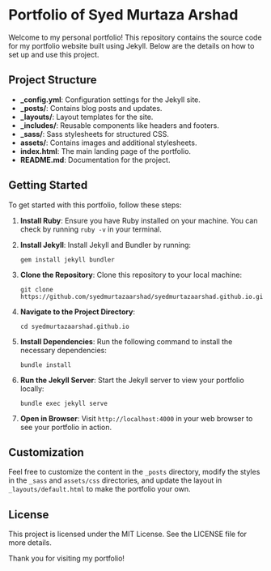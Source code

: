 # Portfolio of Syed Murtaza Arshad

Welcome to my personal portfolio! This repository contains the source code for my portfolio website built using Jekyll. Below are the details on how to set up and use this project.

## Project Structure

- **_config.yml**: Configuration settings for the Jekyll site.
- **_posts/**: Contains blog posts and updates.
- **_layouts/**: Layout templates for the site.
- **_includes/**: Reusable components like headers and footers.
- **_sass/**: Sass stylesheets for structured CSS.
- **assets/**: Contains images and additional stylesheets.
- **index.html**: The main landing page of the portfolio.
- **README.md**: Documentation for the project.

## Getting Started

To get started with this portfolio, follow these steps:

1. **Install Ruby**: Ensure you have Ruby installed on your machine. You can check by running `ruby -v` in your terminal.

2. **Install Jekyll**: Install Jekyll and Bundler by running:
   ```
   gem install jekyll bundler
   ```

3. **Clone the Repository**: Clone this repository to your local machine:
   ```
   git clone https://github.com/syedmurtazaarshad/syedmurtazaarshad.github.io.git
   ```

4. **Navigate to the Project Directory**:
   ```
   cd syedmurtazaarshad.github.io
   ```

5. **Install Dependencies**: Run the following command to install the necessary dependencies:
   ```
   bundle install
   ```

6. **Run the Jekyll Server**: Start the Jekyll server to view your portfolio locally:
   ```
   bundle exec jekyll serve
   ```

7. **Open in Browser**: Visit `http://localhost:4000` in your web browser to see your portfolio in action.

## Customization

Feel free to customize the content in the `_posts` directory, modify the styles in the `_sass` and `assets/css` directories, and update the layout in `_layouts/default.html` to make the portfolio your own.

## License

This project is licensed under the MIT License. See the LICENSE file for more details.

Thank you for visiting my portfolio!